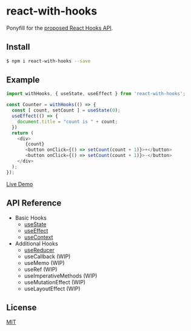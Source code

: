 # react-with-hooks

Ponyfill for the [proposed React Hooks API](https://reactjs.org/docs/hooks-intro.html).

## Install

```bash
$ npm i react-with-hooks --save
```

## Example

```javascript
import withHooks, { useState, useEffect } from 'react-with-hooks';

const Counter = withHooks(() => {
  const [ count, setCount ] = useState(0);
  useEffect(() => {
    document.title = "count is " + count;
  })
  return (
    <div>
       {count}
       <button onClick={() => setCount(count + 1)}>+</button>
       <button onClick={() => setCount(count + 1)}>-</button>
    </div>
  );
});
```

[Live Demo](https://codesandbox.io/s/olx6zp44n6)

## API Reference

- Basic Hooks
  - [useState](https://reactjs.org/docs/hooks-reference.html#usestate)
  - [useEffect](https://reactjs.org/docs/hooks-reference.html#useeffect)
  - [useContext](https://reactjs.org/docs/hooks-reference.html#usecontext)
- Additional Hooks
  - [useReducer](https://reactjs.org/docs/hooks-reference.html#usereducer)
  - useCallback (WIP)
  - useMemo (WIP)
  - useRef (WIP)
  - useImperativeMethods (WIP)
  - useMutationEffect (WIP)
  - useLayoutEffect (WIP)

## License

[MIT](./LICENSE)
